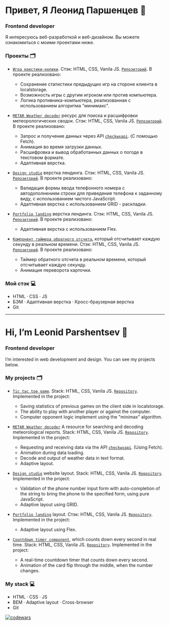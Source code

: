# Привет, Я Леонид Паршенцев 👋

### Frontend developer

Я интересуюсь веб-разработкой и веб-дизайном. Вы можете ознакомиться с моими проектами ниже.

### Проекты :card_index_dividers:

- [`Игра крестики-нолики`](https://leonidparshentsev.github.io/Tic_Tac_Toe_game/). Стэк: HTML, CSS, Vanila JS. [`Репозиторий`](https://github.com/leonidparshentsev/Tic_Tac_Toe_game). В проекте реализовано:
  * Сохранение статистики предыдущих игр на стороне клиента в localstorage.
  * Возможность игры с другим игроком или против компьютера.
  * Логика противника-компьютера, реализованная с использованием алгоритма "минимакс".

- [`METAR Weather decoder`](https://leonidparshentsev.github.io/Metar_decoder/) ресурс для поиска и расшифровки метеорологических сводок. Стэк: HTML, CSS, Vanila JS. [`Репозиторий`](https://github.com/leonidparshentsev/Metar_decoder). В проекте реализовано:
  * Запрос и получение данных через API [`checkwxapi`](https://www.checkwxapi.com/documentation/metar). (С помощью Fetch).
  * Анимация во время загрузки данных.
  * Расшифровка и вывод обработанных данных о погоде в текстовом формате.
  * Адаптивная верстка.
    
- [`Design studio`](https://leonidparshentsev.github.io/Ambience_studio/) верстка лендинга. Стэк: HTML, CSS, Vanila JS. [`Репозиторий`](https://github.com/leonidparshentsev/Ambience_studio). В проекте реализовано:
  * Валидация формы ввода телефонного номера с автодополнением строки для приведения телефона к заданному виду, с использованием чистого JavaScript.
  * Адаптивная верстка с использованием GRID - раскладки.

- [`Portfolio landing`](https://leonidparshentsev.github.io/Portfolio_landing/) верстка лендинга. Стэк: HTML, CSS, Vanila JS. [`Репозиторий`](https://github.com/leonidparshentsev/Portfolio_landing). В проекте реализовано:
  * Адаптивная верстка с использованием Flex.

- [`Компонент таймера обратного отсчета`](https://leonidparshentsev.github.io/countdown_timer/), который отсчитывает каждую секунду в реальном времени. Стэк: HTML, CSS, Vanila JS. [`Репозиторий`](https://github.com/leonidparshentsev/countdown_timer/tree/master). В проекте реализовано:
  * Таймер обратного отсчета в реальном времени, который отсчитывает каждую секунду.
  * Анимация переворота карточки.

### Мой стэк :computer:

- HTML · CSS · JS
- БЭМ · Адаптивная верстка · Кросс-браузерная верстка
- Git

---

# Hi, I’m Leonid Parshentsev 👋

### Frontend developer

I’m interested in web development and design. You can see my projects below.

### My projects :card_index_dividers:

- [`Tic tac toe game`](https://leonidparshentsev.github.io/Tic_Tac_Toe_game/). Stack: HTML, CSS, Vanila JS. [`Repository`](https://github.com/leonidparshentsev/Tic_Tac_Toe_game). Implemented in the project:
  * Saving statistics of previous games on the client side in localstorage.
  * The ability to play with another player or against the computer.
  * Computer opponent logic implement using the "minimax" algorithm.

- [`METAR Weather decoder`](https://leonidparshentsev.github.io/Metar_decoder/) A resource for searching and decoding meteorological reports. Stack: HTML, CSS, Vanila JS. [`Repository`](https://github.com/leonidparshentsev/Metar_decoder). Implemented in the project:
  * Requesting and receiving data via the API [`checkwxapi`](https://www.checkwxapi.com/documentation/metar). (Using Fetch).
  * Animation during data loading.
  * Decode and output of weather data in text format.
  * Adaptive layout.
    
- [`Design studio`](https://leonidparshentsev.github.io/Ambience_studio/) website layout. Stack: HTML, CSS, Vanila JS. [`Repository`](https://github.com/leonidparshentsev/Ambience_studio). Implemented in the project:
  * Validation of the phone number input form with auto-completion of the string to bring the phone to the specified form, using pure JavaScript.
  * Adaptive layout using GRID.

- [`Portfolio landing`](https://leonidparshentsev.github.io/Portfolio_landing/) layout. Стэк: HTML, CSS, Vanila JS. [`Repository`](https://github.com/leonidparshentsev/Portfolio_landing). Implemented in the project:
  * Adaptive layout using Flex.
 
- [`Countdown timer component`](https://leonidparshentsev.github.io/countdown_timer/), which counts down every second in real time. Stack: HTML, CSS, Vanila JS. [`Repository`](https://github.com/leonidparshentsev/countdown_timer/tree/master). Implemented in the project:
  * A real-time countdown timer that counts down every second.
  * Animation of the card flip through the middle, when the number changes.

### My stack :computer:

- HTML · CSS · JS
- BEM · Adaptive layout · Cross-browser
- Git

[![codewars](https://www.codewars.com/users/leonidparshentsev/badges/micro)](https://www.codewars.com/users/leonidparshentsev)
